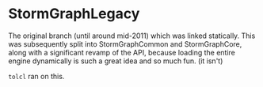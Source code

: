 # StormGraphLegacy

The original branch (until around mid-2011) which was linked statically. This was subsequently split into StormGraphCommon and StormGraphCore, along with a significant revamp of the API, because loading the entire engine dynamically is such a great idea and so much fun. (it isn't)

`tolcl` ran on this.
